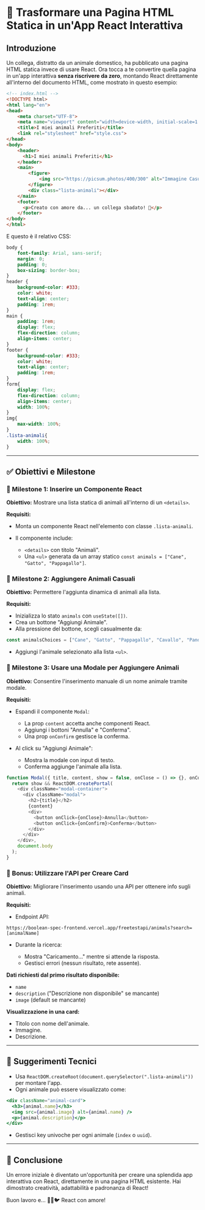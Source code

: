 # 🐾 Trasformare una Pagina HTML Statica in un'App React Interattiva

## Introduzione

Un collega, distratto da un animale domestico, ha pubblicato una pagina HTML statica invece di usare React. Ora tocca a te convertire quella pagina in un'app interattiva **senza riscrivere da zero**, montando React direttamente all'interno del documento HTML, come mostrato in questo esempio:

```html
<!-- index.html -->
<!DOCTYPE html>
<html lang="en">
<head>
    <meta charset="UTF-8">
    <meta name="viewport" content="width=device-width, initial-scale=1.0">
    <title>I miei animali Preferiti</title>
    <link rel="stylesheet" href="style.css">
</head>
<body>
    <header>
      <h1>I miei animali Preferiti</h1>
    </header>
    <main>
        <figure>
            <img src="https://picsum.photos/400/300" alt="Immagine Casuale">
        </figure>
        <div class="lista-animali"></div>
    </main>
    <footer>
      <p>Creato con amore da... un collega sbadato! 🐾</p>
    </footer>
</body>
</html>
```

E questo è il relativo CSS:

```css
body {
    font-family: Arial, sans-serif;
    margin: 0;
    padding: 0;
    box-sizing: border-box;
}
header {
    background-color: #333;
    color: white;
    text-align: center;
    padding: 1rem;
}
main {
    padding: 1rem;
    display: flex;
    flex-direction: column;
    align-items: center;
}
footer {
    background-color: #333;
    color: white;
    text-align: center;
    padding: 1rem;
}
form{
    display: flex;
    flex-direction: column;
    align-items: center;
    width: 100%;
}
img{
    max-width: 100%;
}
.lista-animali{
    width: 100%;
}
```

---

## ✅ Obiettivi e Milestone

### 📌 Milestone 1: Inserire un Componente React

**Obiettivo:** Mostrare una lista statica di animali all'interno di un `<details>`.

**Requisiti:**

* Monta un componente React nell'elemento con classe `.lista-animali`.
* Il componente include:

  * `<details>` con titolo "Animali".
  * Una `<ul>` generata da un array statico `const animals = ["Cane", "Gatto", "Pappagallo"]`.

### 📌 Milestone 2: Aggiungere Animali Casuali

**Obiettivo:** Permettere l'aggiunta dinamica di animali alla lista.

**Requisiti:**

* Inizializza lo stato `animals` con `useState([])`.
* Crea un bottone "Aggiungi Animale".
* Alla pressione del bottone, scegli casualmente da:

```js
const animalsChoices = ["Cane", "Gatto", "Pappagallo", "Cavallo", "Panda"];
```

* Aggiungi l'animale selezionato alla lista `<ul>`.

### 📌 Milestone 3: Usare una Modale per Aggiungere Animali

**Obiettivo:** Consentire l'inserimento manuale di un nome animale tramite modale.

**Requisiti:**

* Espandi il componente `Modal`:

  * La prop `content` accetta anche componenti React.
  * Aggiungi i bottoni "Annulla" e "Conferma".
  * Una prop `onConfirm` gestisce la conferma.
* Al click su "Aggiungi Animale":

  * Mostra la modale con input di testo.
  * Conferma aggiunge l'animale alla lista.

```js
function Modal({ title, content, show = false, onClose = () => {}, onConfirm = () => {} }) {
  return show && ReactDOM.createPortal(
    <div className="modal-container">
      <div className="modal">
        <h2>{title}</h2>
        {content}
        <div>
          <button onClick={onClose}>Annulla</button>
          <button onClick={onConfirm}>Conferma</button>
        </div>
      </div>
    </div>,
    document.body
  );
}
```

### 🎯 Bonus: Utilizzare l'API per Creare Card

**Obiettivo:** Migliorare l'inserimento usando una API per ottenere info sugli animali.

**Requisiti:**

* Endpoint API:

```
https://boolean-spec-frontend.vercel.app/freetestapi/animals?search=[animalName]
```

* Durante la ricerca:

  * Mostra "Caricamento..." mentre si attende la risposta.
  * Gestisci errori (nessun risultato, rete assente).

**Dati richiesti dal primo risultato disponibile:**

* `name`
* `description` ("Descrizione non disponibile" se mancante)
* `image` (default se mancante)

**Visualizzazione in una card:**

* Titolo con nome dell'animale.
* Immagine.
* Descrizione.

---

## 🧠 Suggerimenti Tecnici

* Usa `ReactDOM.createRoot(document.querySelector(".lista-animali"))` per montare l'app.
* Ogni animale può essere visualizzato come:

```jsx
<div className="animal-card">
  <h3>{animal.name}</h3>
  <img src={animal.image} alt={animal.name} />
  <p>{animal.description}</p>
</div>
```

* Gestisci key univoche per ogni animale (`index` o `uuid`).

---

## 🎉 Conclusione

Un errore iniziale è diventato un'opportunità per creare una splendida app interattiva con React, direttamente in una pagina HTML esistente. Hai dimostrato creatività, adattabilità e padronanza di React!

Buon lavoro e... 🐶🐱🐦 React con amore!
